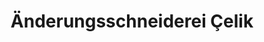 ---
title: "Änderungsschneiderei Çelik"
url: /darmstadt/aenderungsschneiderei-celik/
shop: Schneiderei
---